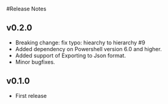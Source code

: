 #Release Notes

## v0.2.0
- Breaking change: fix typo: hiearchy to hierarchy #9
- Added dependency on Powershell version 6.0 and higher.
- Added support of Exporting to Json format.
- Minor bugfixes.

## v0.1.0
- First release